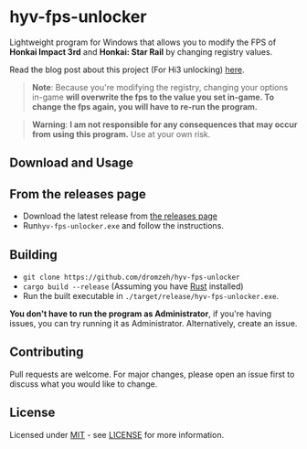 # hyv-fps-unlocker

Lightweight program for Windows that allows you to modify the FPS of **Honkai Impact 3rd** and **Honkai: Star Rail** by changing registry values.

Read the blog post about this project (For Hi3 unlocking) [here](https://dromzeh.dev/posts/hi3-fps-unlock/).

> **Note**:
> Because you're modifying the registry, changing your options in-game **will overwrite the fps to the value you set in-game. To change the fps again, you will have to re-run the program.**

> **Warning**:
> **I am not responsible for any consequences that may occur from using this program.** Use at your own risk.

## Download and Usage

## From the releases page

- Download the latest release from [the releases page](https://github.com/dromzeh/hyv-fps-unlocker/releases)
- Run`hyv-fps-unlocker.exe` and follow the instructions.

## Building

- `git clone https://github.com/dromzeh/hyv-fps-unlocker`
- `cargo build --release` (Assuming you have [Rust](https://rustup.rs/) installed)
- Run the built executable in `./target/release/hyv-fps-unlocker.exe`.

**You don't have to run the program as Administrator**, if you're having issues, you can try running it as Administrator.
Alternatively, create an issue.

## Contributing

Pull requests are welcome. For major changes, please open an issue first to discuss what you would like to change.

## License

Licensed under [MIT](https://mit.dromzeh.dev/) - see [LICENSE](LICENSE) for more information.
